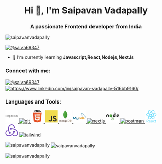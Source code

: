 <h1 align="center">Hi 👋, I'm Saipavan Vadapally</h1>
<h3 align="center">A passionate Frontend developer from India</h3>

<p align="left"> <img src="https://komarev.com/ghpvc/?username=saipavanvadapally&label=Profile%20views&color=0e75b6&style=flat" alt="saipavanvadapally" /> </p>

<p align="left"> <a href="https://twitter.com/@saiva69347" target="blank"><img src="https://img.shields.io/twitter/follow/@saiva69347?logo=twitter&style=for-the-badge" alt="@saiva69347" /></a> </p>

- 🌱 I’m currently learning **Javascript,React,Nodejs,NextJs**

<h3 align="left">Connect with me:</h3>
<p align="left">
<a href="https://twitter.com/@saiva69347" target="blank"><img align="center" src="https://raw.githubusercontent.com/rahuldkjain/github-profile-readme-generator/master/src/images/icons/Social/twitter.svg" alt="@saiva69347" height="30" width="40" /></a>
<a href="linkedin.com/in/saipavan-vadapally-516bb9160" target="blank"><img align="center" src="https://raw.githubusercontent.com/rahuldkjain/github-profile-readme-generator/master/src/images/icons/Social/linked-in-alt.svg" alt="https://www.linkedin.com/in/saipavan-vadapally-516bb9160/" height="30" width="40" /></a>
</p>

<h3 align="left">Languages and Tools:</h3>
<p align="left"> <a href="https://expressjs.com" target="_blank" rel="noreferrer"> <img src="https://raw.githubusercontent.com/devicons/devicon/master/icons/express/express-original-wordmark.svg" alt="express" width="40" height="40"/> </a> <a href="https://git-scm.com/" target="_blank" rel="noreferrer"> <img src="https://www.vectorlogo.zone/logos/git-scm/git-scm-icon.svg" alt="git" width="40" height="40"/> </a> <a href="https://www.w3.org/html/" target="_blank" rel="noreferrer"> <img src="https://raw.githubusercontent.com/devicons/devicon/master/icons/html5/html5-original-wordmark.svg" alt="html5" width="40" height="40"/> </a> <a href="https://developer.mozilla.org/en-US/docs/Web/JavaScript" target="_blank" rel="noreferrer"> <img src="https://raw.githubusercontent.com/devicons/devicon/master/icons/javascript/javascript-original.svg" alt="javascript" width="40" height="40"/> </a> <a href="https://www.mongodb.com/" target="_blank" rel="noreferrer"> <img src="https://raw.githubusercontent.com/devicons/devicon/master/icons/mongodb/mongodb-original-wordmark.svg" alt="mongodb" width="40" height="40"/> </a> <a href="https://www.mysql.com/" target="_blank" rel="noreferrer"> <img src="https://raw.githubusercontent.com/devicons/devicon/master/icons/mysql/mysql-original-wordmark.svg" alt="mysql" width="40" height="40"/> </a> <a href="https://nextjs.org/" target="_blank" rel="noreferrer"> <img src="https://cdn.worldvectorlogo.com/logos/nextjs-2.svg" alt="nextjs" width="40" height="40"/> </a> <a href="https://nodejs.org" target="_blank" rel="noreferrer"> <img src="https://raw.githubusercontent.com/devicons/devicon/master/icons/nodejs/nodejs-original-wordmark.svg" alt="nodejs" width="40" height="40"/> </a> <a href="https://postman.com" target="_blank" rel="noreferrer"> <img src="https://www.vectorlogo.zone/logos/getpostman/getpostman-icon.svg" alt="postman" width="40" height="40"/> </a> <a href="https://reactjs.org/" target="_blank" rel="noreferrer"> <img src="https://raw.githubusercontent.com/devicons/devicon/master/icons/react/react-original-wordmark.svg" alt="react" width="40" height="40"/> </a> <a href="https://redux.js.org" target="_blank" rel="noreferrer"> <img src="https://raw.githubusercontent.com/devicons/devicon/master/icons/redux/redux-original.svg" alt="redux" width="40" height="40"/> </a> <a href="https://tailwindcss.com/" target="_blank" rel="noreferrer"> <img src="https://www.vectorlogo.zone/logos/tailwindcss/tailwindcss-icon.svg" alt="tailwind" width="40" height="40"/> </a> </p>

<p><img align="left" src="https://github-readme-stats.vercel.app/api/top-langs?username=saipavanvadapally&show_icons=true&locale=en&layout=compact" alt="saipavanvadapally" /></p>

<p>&nbsp;<img align="center" src="https://github-readme-stats.vercel.app/api?username=saipavanvadapally&show_icons=true&locale=en" alt="saipavanvadapally" /></p>

<p><img align="center" src="https://github-readme-streak-stats.herokuapp.com/?user=saipavanvadapally&" alt="saipavanvadapally" /></p>
